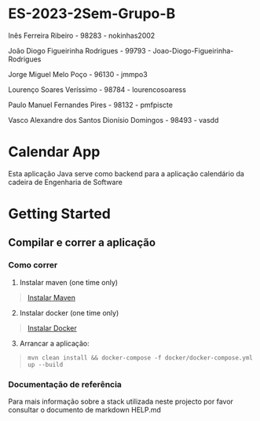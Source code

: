 # ES-2023-2Sem-Grupo-B

Inês Ferreira Ribeiro - 98283 - nokinhas2002

João Diogo Figueirinha Rodrigues - 99793 - Joao-Diogo-Figueirinha-Rodrigues

Jorge Miguel Melo Poço  - 96130 - jmmpo3

Lourenço Soares Veríssimo - 98784 - lourencosoaress

Paulo Manuel Fernandes Pires - 98132 - pmfpiscte

Vasco Alexandre dos Santos Dionísio Domingos - 98493 - vasdd




# Calendar App

Esta aplicação Java serve como backend para a aplicação calendário da cadeira de Engenharia de Software

# Getting Started
## Compilar e correr a aplicação

### Como correr
1. Instalar maven (one time only)
> [Instalar Maven](https://maven.apache.org/install.html)
2. Instalar docker (one time only)
> [Instalar Docker](https://docs.docker.com/desktop/install/windows-install/)
3. Arrancar a aplicação:
> `mvn clean install && docker-compose -f docker/docker-compose.yml up --build`

### Documentação de referência
Para mais informação sobre a stack utilizada neste projecto por favor consultar o documento de markdown HELP.md
